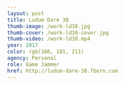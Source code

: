```yaml
---
layout: post
title: Ludum Dare 38
thumb-image: /work-ld38.jpg
thumb-cover: /work-ld38-cover.jpg
thumb-video: /work-ld38.mp4
year: 2017
color: rgb(166, 181, 211)
agency: Personal
role: Game Jammer
href: http://ludum-dare-38.fborn.com
---
```

